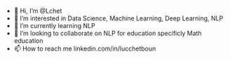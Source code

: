 - 👋 Hi, I’m @Lchet
- 👀 I’m interested in Data Science, Machine Learning, Deep Learning, NLP
- 🌱 I’m currently learning NLP
- 💞️ I’m looking to collaborate on NLP for education specificly Math education
- 📫 How to reach me linkedin.com/in/lucchetboun

<!---
Lchet/Lchet is a ✨ special ✨ repository because its `README.md` (this file) appears on your GitHub profile.
You can click the Preview link to take a look at your changes.
--->
